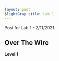 ```yaml
---
layout: post 
$lightGray title: Lab 1 
---
```


Post for Lab 1 - 2/11/2021


## **Over The Wire** 

**Level 1**
